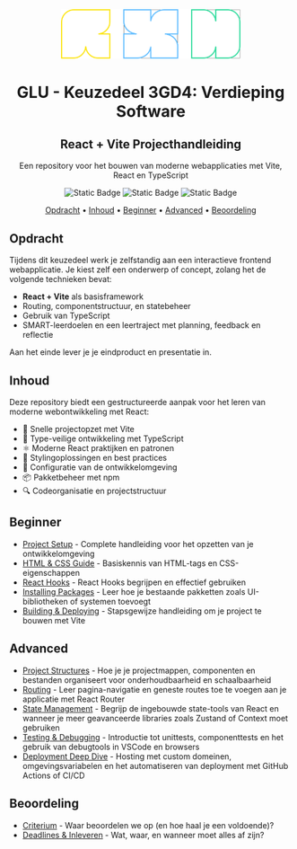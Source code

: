 <div align="center">

<img width="320px" alt="logo" src="Resources/glu-logo.svg">

<a name="readme-top"></a>

# GLU - Keuzedeel 3GD4: Verdieping Software
## React + Vite Projecthandleiding

Een repository voor het bouwen van moderne webapplicaties met Vite, React en TypeScript

<picture><img alt="Static Badge" src="https://img.shields.io/badge/React%20-%2018.0%20-%2361DAFB?style=for-the-badge&logo=react"></picture>
<picture><img alt="Static Badge" src="https://img.shields.io/badge/TypeScript%20-%204.9%20-%233178C6?style=for-the-badge&logo=typescript"></picture>
<picture><img alt="Static Badge" src="https://img.shields.io/badge/Vite%20-%204.0%20-%23646CFF?style=for-the-badge&logo=vite"></picture>

<p>
  <a href="#opdracht">Opdracht</a> •
  <a href="#inhoud">Inhoud</a> •
  <a href="#beginner">Beginner</a> •
  <a href="#advanced">Advanced</a> •
  <a href="#beoordeling">Beoordeling</a>
</p>

</div>

## Opdracht

Tijdens dit keuzedeel werk je zelfstandig aan een interactieve frontend webapplicatie. Je kiest zelf een onderwerp of concept, zolang het de volgende technieken bevat:

- **React + Vite** als basisframework
- Routing, componentstructuur, en statebeheer
- Gebruik van TypeScript
- SMART-leerdoelen en een leertraject met planning, feedback en reflectie

Aan het einde lever je je eindproduct en presentatie in.

## Inhoud
Deze repository biedt een gestructureerde aanpak voor het leren van moderne webontwikkeling met React:

- 🚀 Snelle projectopzet met Vite
- 💪 Type-veilige ontwikkeling met TypeScript
- ⚛️ Moderne React praktijken en patronen
- 🎨 Stylingoplossingen en best practices
- 🔧 Configuratie van de ontwikkelomgeving
- 📦 Pakketbeheer met npm
- 🔍 Codeorganisatie en projectstructuur

## Beginner
- [Project Setup](basics/setup.md) - Complete handleiding voor het opzetten van je ontwikkelomgeving
- [HTML & CSS Guide](basics/html-css.md) - Basiskennis van HTML-tags en CSS-eigenschappen
- [React Hooks](basics/hooks.md) - React Hooks begrijpen en effectief gebruiken
- [Installing Packages](basics/package.md) - Leer hoe je bestaande pakketten zoals UI-bibliotheken of systemen toevoegt
- [Building & Deploying](basics/build.md) - Stapsgewijze handleiding om je project te bouwen met Vite

## Advanced
- [Project Structures](advanced/structure.md) - Hoe je je projectmappen, componenten en bestanden organiseert voor onderhoudbaarheid en schaalbaarheid
- [Routing](advanced/routing.md) - Leer pagina-navigatie en geneste routes toe te voegen aan je applicatie met React Router
- [State Management](advanced/state.md) - Begrijp de ingebouwde state-tools van React en wanneer je meer geavanceerde libraries zoals Zustand of Context moet gebruiken
- [Testing & Debugging](advanced/testing.md) - Introductie tot unittests, componenttests en het gebruik van debugtools in VSCode en browsers
- [Deployment Deep Dive](advanced/deploy.md) - Hosting met custom domeinen, omgevingsvariabelen en het automatiseren van deployment met GitHub Actions of CI/CD

## Beoordeling
- [Criterium](grading/criteria.md) - Waar beoordelen we op (en hoe haal je een voldoende)?
- [Deadlines & Inleveren](grading/deadlines.md) - Wat, waar, en wanneer moet alles af zijn?